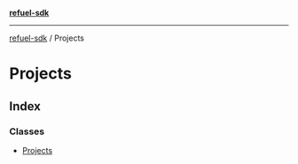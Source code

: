 [**refuel-sdk**](../README.md)

***

[refuel-sdk](../modules.md) / Projects

# Projects

## Index

### Classes

- [Projects](classes/Projects.md)
